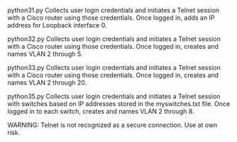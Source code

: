 python31.py
Collects user login credentials and initiates a Telnet session with a Cisco router using those credentials.
Once logged in, adds an IP address for Loopback interface 0.

python32.py
Collects user login credentials and initiates a Telnet session with a Cisco router using those credentials.
Once logged in, creates and names VLAN 2 through 5.

python33.py
Collects user login credentials and initiates a Telnet session with a Cisco router using those credentials.
Once logged in, creates and names VLAN 2 through 20.

python35.py
Collects user login credentials and initiates a Telnet session with switches based on IP addresses stored in
the myswitches.txt file. Once logged in to each switch, creates and names VLAN 2 through 8.

WARNING: Telnet is not recognized as a secure connection. Use at own risk.